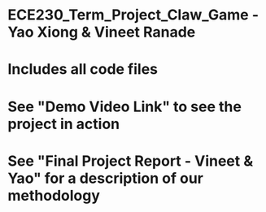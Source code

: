 # ECE230_Term_Project_Claw_Game - Yao Xiong & Vineet Ranade
# Includes all code files
# See "Demo Video Link" to see the project in action
# See "Final Project Report - Vineet & Yao" for a description of our methodology
